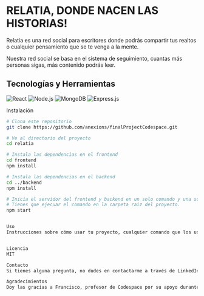 # RELATIA, DONDE NACEN LAS HISTORIAS!

Relatia es una red social para escritores donde podrás compartir tus realtos o cualquier pensamiento que se te venga a la mente.

Nuestra red social se basa en el sistema de seguimiento, cuantas más personas sigas, más contenido podrás leer.

## Tecnologías y Herramientas
![React](https://img.shields.io/badge/-ReactJs-61DAFB?logo=react&logoColor=white&style=for-the-badge)
![Node.js](https://img.shields.io/badge/-Node.js-339933?logo=node.js&logoColor=white&style=for-the-badge)
![MongoDB](https://img.shields.io/badge/-MongoDB-47A248?logo=mongodb&logoColor=white&style=for-the-badge)
![Express.js](https://img.shields.io/badge/-Express.js-000000?logo=express&logoColor=white&style=for-the-badge)


Instalación


```bash
# Clona este repositorio
git clone https://github.com/anexions/finalProjectCodespace.git

# Ve al directorio del proyecto
cd relatia 

# Instala las dependencias en el frontend
cd frontend
npm install

# Instala las dependencias en el backend
cd ../backend
npm install

# Inicia el servidor del frontend y backend en un solo comando y una sola terminal
# Tienes que ejecuar el comando en la carpeta raiz del proyecto.
npm start


Uso
Instrucciones sobre cómo usar tu proyecto, cualquier comando que los usuarios deben conocer.


Licencia
MIT

Contacto
Si tienes alguna pregunta, no dudes en contactarme a través de LinkedIn.

Agradecimientos
Doy las gracias a Francisco, profesor de Codespace por su apoyo durante el proceso.